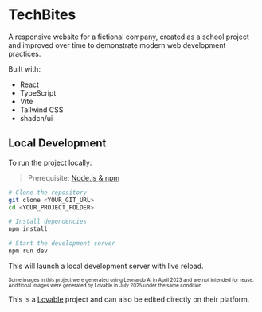 # TechBites

A responsive website for a fictional company, created as a school project and improved over time to demonstrate modern web development practices.

Built with:

- React
- TypeScript
- Vite
- Tailwind CSS
- shadcn/ui

## Local Development

To run the project locally:

> Prerequisite: [Node.js & npm](https://github.com/nvm-sh/nvm#installing-and-updating)

```sh
# Clone the repository
git clone <YOUR_GIT_URL>
cd <YOUR_PROJECT_FOLDER>

# Install dependencies
npm install

# Start the development server
npm run dev
```
This will launch a local development server with live reload.

<sub><sup>Some images in this project were generated using Leonardo AI in April 2023 and are not intended for reuse.
Additional images were generated by Lovable in July 2025 under the same condition.</sup></sub>

This is a [Lovable](https://lovable.dev/) project and can also be edited directly on their platform.</sup></sub>
